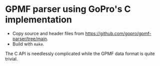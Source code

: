 # GPMF parser using GoPro's C implementation

* Copy source and header files from https://github.com/gopro/gpmf-parser/tree/main.
* Build with `make`.

The C API is needlessly complicated while the GPMF data format is quite trivial.

